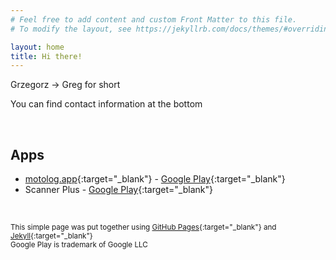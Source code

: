```yaml
---
# Feel free to add content and custom Front Matter to this file.
# To modify the layout, see https://jekyllrb.com/docs/themes/#overriding-theme-defaults

layout: home
title: Hi there!
---
```

Grzegorz -> Greg for short

You can find contact information at the bottom  

<br />

## Apps
* [motolog.app](https://motolog.app){:target="_blank"} - [Google Play](https://play.google.com/store/apps/details?id=pl.gswierczynski.motolog){:target="_blank"}
* Scanner Plus - [Google Play](https://play.google.com/store/apps/details?id=pl.gswierczynski.scannerplus.app){:target="_blank"}


<br />

<small>This simple page was put together using [GitHub Pages](https://pages.github.com/){:target="_blank"} and [Jekyll](https://jekyllrb.com/){:target="_blank"}</small>  
<small>Google Play is trademark of Google LLC</small>  
